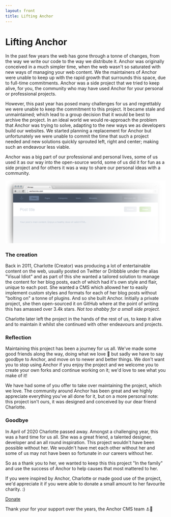 ```yaml
---
layout: front
title: Lifting Anchor
---
```


# Lifting Anchor

In the past few years the web has gone through a tonne of changes, from the way we write our code to the way we distribute it. Anchor was originally conceived in a much simpler time, when the web wasn't so saturated with new ways of managing your web content. We the maintainers of Anchor were unable to keep up with the rapid growth that surrounds this space, due to full-time commitments. Anchor was a side project that we tried to keep alive, for you, the community who may have used Anchor for your personal or professional projects.

However, this past year has posed many challenges for us and regrettably we were unable to keep the commitment to this project. It became stale and unmaintained; which lead to a group decision that it would be best to archive the project. In an ideal world we would re-approach the problem that Anchor was trying to solve, adapting to the new ways we as developers build our websites. We started planning a replacement for Anchor but unfortunately we were unable to commit the time that such a project needed and new solutions quickly sprouted left, right and center; making such an endeavour less viable.

Anchor was a big part of our professional and personal lives, some of us used it as our way into the open-source world, some of us did it for fun as a side project and for others it was a way to share our personal ideas with a community.

![Screenshot of the Anchor CMS UI](/images/screenshot.png)

### The creation

Back in 2011, Charlotte (Creator) was producing a lot of entertainable content on the web, usually posted on Twitter or Dribbble under the alias "Visual Idiot" and as part of this she wanted a tailored solution to manage the content for her blog posts, each of which had it's own style and flair, unique to each post. She wanted a CMS which allowed her to easily implement custom styles and formats for each of her blog posts without "bolting on" a tonne of plugins. And so she built Anchor. Initially a private project, she then open-sourced it on GitHub where at the point of writing this has amassed over 3.4k stars. _Not too shabby for a small side project._

Charlotte later left the project in the hands of the rest of us, to keep it alive and to maintain it whilst she continued with other endeavours and projects.

### Reflection 

Maintaining this project has been a journey for us all. We've made some good friends along the way, doing what we love 💖 but sadly we have to say goodbye to Anchor, and move on to newer and better things. We don't want you to stop using Anchor if you enjoy the project and we welcome you to create your own forks and continue working on it; we'd love to see what you make of it!

We have had some of you offer to take over maintaining the project, which we love. The community around Anchor has been great and we highly appreciate everything you've all done for it, but on a more personal note: this project isn't ours, it was designed and conceived by our dear friend Charlotte.

### Goodbye

In April of 2020 Charlotte passed away. Amongst a challenging year, this was a hard time for us all. She was a great friend, a talented designer, developer and an all round inspiration. This project wouldn't have been possible without her. We wouldn't have met each other without her and some of us may not have been so fortunate in our careers without her.

So as a thank you to her, we wanted to keep this this project "In the family" and use the success of Anchor to help causes that most mattered to her.

If you were inspired by Anchor, Charlotte or made good use of the project, we'd appreciate it if you were able to donate a small amount to her favourite charity. :)

<a class="button" style="margin: 0px !important;" target="_blank" rel="noopener noreferrer" href="https://www.hearingdogs.org.uk/donate">Donate</a>
<br/>

Thank your for your support over the years, the Anchor CMS team ⚓️💖
